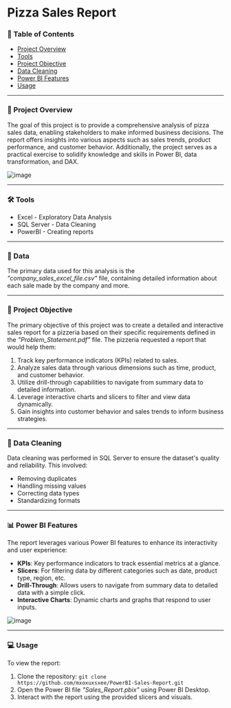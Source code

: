# Pizza Sales Report


###  📑 Table of Contents

- [Project Overview](#project-overview)
- [Tools](#tools)
- [Project Objective](#project-objective)
- [Data Cleaning](#data-cleaning)
- [Power BI Features](#power-bi-features)
- [Usage](#usage)

  
---
### 🧐 Project Overview 

The goal of this project is to provide a comprehensive analysis of pizza sales data, enabling stakeholders to make informed business decisions. The report offers insights into various aspects such as sales trends, product performance, and customer behavior. Additionally, the project serves as a practical exercise to solidify knowledge and skills in Power BI, data transformation, and DAX. 

![image](https://github.com/user-attachments/assets/58e0f445-a244-42aa-9c9f-f9c76ef89241)


---
### 🛠️ Tools 
- Excel - Exploratory Data Analysis
- SQL Server - Data Cleaning
- PowerBI - Creating reports


---
### 🧮 Data
The primary data used for this analysis is the *"company_sales_excel_file.csv"* file, containing detailed information about each sale made by the company and more.


---
### 📕 Project Objective 

The primary objective of this project was to create a detailed and interactive sales report for a pizzeria based on their specific requirements defined in the *"Problem_Statement.pdf"* file. The pizzeria requested a report that would help them:
1. Track key performance indicators (KPIs) related to sales.
2. Analyze sales data through various dimensions such as time, product, and customer behavior.
3. Utilize drill-through capabilities to navigate from summary data to detailed information.
4. Leverage interactive charts and slicers to filter and view data dynamically.
5. Gain insights into customer behavior and sales trends to inform business strategies.

---
### 🧹 Data Cleaning 
Data cleaning was performed in SQL Server to ensure the dataset's quality and reliability. This involved:
- Removing duplicates
- Handling missing values
- Correcting data types
- Standardizing formats

---
### 📊 Power BI Features 
The report leverages various Power BI features to enhance its interactivity and user experience:

- **KPIs**: Key performance indicators to track essential metrics at a glance.
- **Slicers**: For filtering data by different categories such as date, product type, region, etc.
- **Drill-Through**: Allows users to navigate from summary data to detailed data with a simple click.
- **Interactive Charts**: Dynamic charts and graphs that respond to user inputs.

![image](https://github.com/user-attachments/assets/ca0eea0b-1fe7-42ca-b48e-3b543848d1e3)


---
### 💻 Usage 
To view the report:

1. Clone the repository: ```git clone https://github.com/mxoxuxsxee/PowerBI-Sales-Report.git```
3. Open the Power BI file *"Sales_Report.pbix"* using Power BI Desktop.
4. Interact with the report using the provided slicers and visuals.
